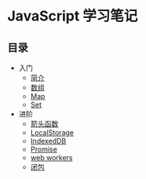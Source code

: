 # JavaScript 学习笔记

## 目录

* 入门
    * [简介](introduction.md)
    * [数组](array.md)
    * [Map](map.md)
    * [Set](set.md)
* 进阶
    * [箭头函数](arrow-functions.md)
    * [LocalStorage](localstorage.md)
    * [IndexedDB](indexeddb.md)
    * [Promise](promise.md)
    * [web workers](web-workers.md)
    * [闭包](closure.md)